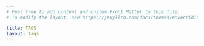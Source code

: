 ```yaml
---
# Feel free to add content and custom Front Matter to this file.
# To modify the layout, see https://jekyllrb.com/docs/themes/#overriding-theme-defaults

title: TAGS
layout: tags
---
```

